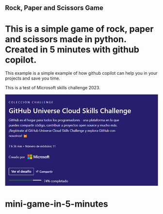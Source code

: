 ## Rock, Paper and Scissors Game

# This is a simple game of rock, paper and scissors made in python. Created in 5 minutes with github copilot.

This example is a simple example of how github copilot can help you in your projects and save you time.

This is a test of Microsoft skills challenge 2023.

![Alt text](image.png)
# mini-game-in-5-minutes

